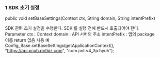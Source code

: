 ### 1	SDK 초기 설정

public void setBaseSettings(Context ctx, String domain, String intentPrefix)

SDK 관련 초기 설정을 수행한다. SDK 를 실행 전에 반드시 호출되어야 한다. 
Parameter
ctx : Context
domain : API 서버의 주소
intentPrefix : 앱의 package 이름
return
 없음
사용 예 
Config_Base.setBaseSettings(getApplicationContext(), "https://api.pnuh.pntbiz.com", "com.pnt.v4_3p.hyuh");

